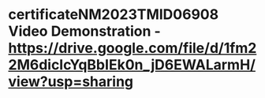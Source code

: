 # certificateNM2023TMID06908                                                                                                                                                                                                                                                                                                                                                                Video Demonstration - https://drive.google.com/file/d/1fm22M6dicIcYqBbIEk0n_jD6EWALarmH/view?usp=sharing  
